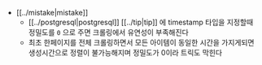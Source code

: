 - [[../mistake|mistake]]
  - [[../postgresql|postgresql]] [[../tip|tip]] 에 timestamp 타입을 지정할때 정밀도를 `0` 으로 주면 크롤링에서 유연성이 부족해진다
  - 최초 한페이지를 전체 크롤링하면서 모든 아이템이 동일한 시간을 가지게되면 생성시간으로 정렬이 불가능해지며 정밀도가 0이라 트릭도 막힌다

